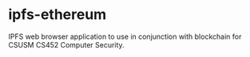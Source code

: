 # ipfs-ethereum
IPFS web browser application to use in conjunction with blockchain for CSUSM CS452 Computer Security. 
